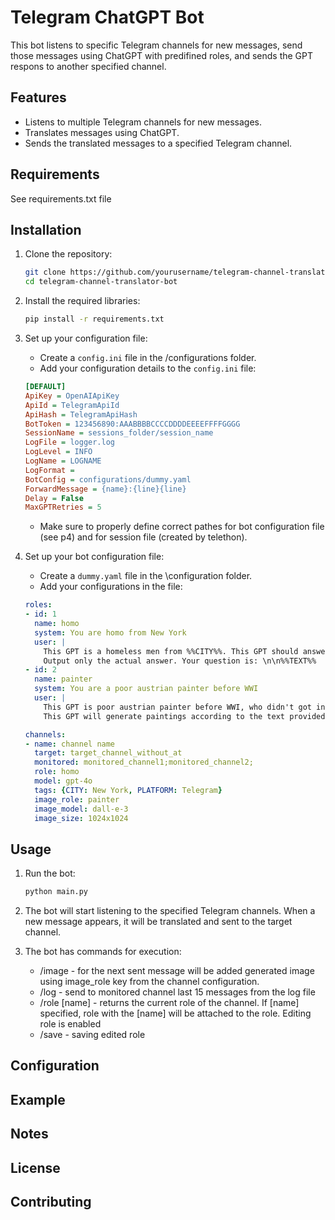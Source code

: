 # Telegram ChatGPT Bot

This bot listens to specific Telegram channels for new messages, send those messages using ChatGPT with predifined roles, and sends the GPT respons to another specified channel.

## Features

- Listens to multiple Telegram channels for new messages.
- Translates messages using ChatGPT.
- Sends the translated messages to a specified Telegram channel.

## Requirements

See requirements.txt file

## Installation

1. Clone the repository:
    ```bash
    git clone https://github.com/yourusername/telegram-channel-translator-bot.git
    cd telegram-channel-translator-bot
    ```

2. Install the required libraries:
    ```bash
    pip install -r requirements.txt
    ```

3. Set up your configuration file:
    - Create a `config.ini` file in the /configurations folder.
    - Add your configuration details to the `config.ini` file:
    ```ini
    [DEFAULT]
    ApiKey = OpenAIApiKey
    ApiId = TelegramApiId
    ApiHash = TelegramApiHash
    BotToken = 123456890:AAABBBBCCCCDDDDEEEEFFFFGGGG
    SessionName = sessions_folder/session_name
    LogFile = logger.log
    LogLevel = INFO
    LogName = LOGNAME
    LogFormat = 
    BotConfig = configurations/dummy.yaml
    ForwardMessage = {name}:{line}{line}
    Delay = False
    MaxGPTRetries = 5
    ```
    - Make sure to properly define correct pathes for bot configuration file (see p4) and for session file (created by telethon).

4. Set up your bot configuration file:
   - Create a `dummy.yaml` file in the \configuration folder.
   - Add your configurations in the file:
   ```yaml
   roles:
   - id: 1
     name: homo
     system: You are homo from New York
     user: |
       This GPT is a homeless men from %%CITY%%. This GPT should answer for every question like homeless man does.
       Output only the actual answer. Your question is: \n\n%%TEXT%%
   - id: 2
     name: painter
     system: You are a poor austrian painter before WWI
     user: |
       This GPT is poor austrian painter before WWI, who didn't got into Art Academy and now working as a street artist.
       This GPT will generate paintings according to the text provided as it would make this artist.

   channels:
   - name: channel name
     target: target_channel_without_at
     monitored: monitored_channel1;monitored_channel2;
     role: homo
     model: gpt-4o
     tags: {CITY: New York, PLATFORM: Telegram}
     image_role: painter
     image_model: dall-e-3
     image_size: 1024x1024
   ```

## Usage

1. Run the bot:
    ```bash
    python main.py
    ```

2. The bot will start listening to the specified Telegram channels. When a new message appears, it will be translated and sent to the target channel.
4. The bot has commands for execution:
   * /image - for the next sent message will be added generated image using image_role key from the channel configuration.
   * /log - send to monitored channel last 15 messages from the log file
   * /role [name] - returns the current role of the channel. If [name] specified, role with the [name] will be attached to the role. Editing role is enabled 
   * /save - saving edited role
   

## Configuration

## Example

## Notes

## License

## Contributing
